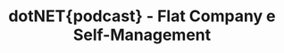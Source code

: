 ---
layout: event
status: 'done'
title: "dotNET{podcast} - Flat Company e Self-Management"
location: "dotNET{podcast}"
language: "Italian"
eventurl: "http://dotnetpodcast.com/"
eventdate: "2016-10-31"
datetime: "31 Ottobre 2016"
sessions:
- title: "Flat Company e Self-Management"
  abstract: In un mondo sempre più globalizzato tante aziende hanno adottato un modello distribuito (o disperso), ossia hanno basato la loro organizzazione su un gruppo di persone sparpagliate per il mondo, che lavorano da remoto e con una flessibilità estrema. In questo tipo di rapporto professionale ci sono indubbi vantaggi ma anche aspetti che vanno assolutamente considerati prima di cimentarsi in questo complicato esercizio. Dall'alto della sua esperienza, ci parla di questo modello il nostro amico Mauro Servienti."
  url: "http://dotnetpodcast.com/show/card/137"
  recording: http://dotnetpodcast.com/show/card/137
tags:
- Company
- Job
---